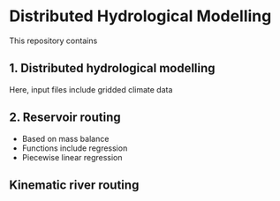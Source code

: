 # Distributed Hydrological Modelling
This repository contains 
## 1. Distributed hydrological modelling 
Here, input files include gridded climate data 
## 2. Reservoir routing
- Based on mass balance
- Functions include regression
- Piecewise linear regression
## Kinematic river routing
